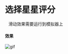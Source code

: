 # 选择星星评分
    滑动效果需要运行到模拟器上

#### 效果
![gif](http://chuantu.biz/t6/132/1510109673x2018856255.gif "DEMO-GIF")
